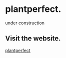 # plantperfect.

under construction

## Visit the website.

[plantperfect](https://lenardsilvester.nl/plantperfect/)
